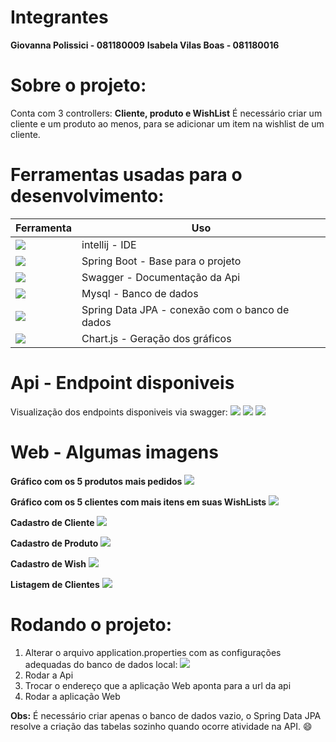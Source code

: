 # Integrantes
**Giovanna Polissici - 081180009**
**Isabela Vilas Boas - 081180016**

# Sobre o projeto:
Conta com 3 controllers: **Cliente, produto e WishList**
É necessário criar um cliente e um produto ao menos, para se adicionar um item
na wishlist de um cliente.

# Ferramentas usadas para o desenvolvimento:
|Ferramenta | Uso |
| ------------- | ------------- |
| ![](https://1.bp.blogspot.com/-F1oJ_RArUtg/Xh8YZhi-RoI/AAAAAAAABcA/BhSgIFFsA6s4xASRj5IGP-il-MWIkKouwCLcBGAsYHQ/s200/logoInteliJ.png)  |intellij - IDE  |
| ![](https://www.cursou.com.br/wp-content/uploads/2019/07/Curso-de-Spring-Boot.png)  | Spring Boot - Base para o projeto |
| ![](https://upload.wikimedia.org/wikipedia/commons/a/ab/Swagger-logo.png)  | Swagger - Documentação da Api |
| ![](http://pngimg.com/uploads/mysql/small/mysql_PNG23.png)  |Mysql - Banco de dados|
| ![](https://huongdanjava.com/wp-content/uploads/2018/01/spring-data.png)  |Spring Data JPA - conexão com o banco de dados|
| ![](https://www.chartjs.org/img/chartjs-logo.svg)  |Chart.js - Geração dos gráficos




# Api - Endpoint disponiveis
Visualização dos endpoints disponiveis via swagger:
![](https://i.ibb.co/syZNqP5/Cliente-Controller.png)
![](https://i.ibb.co/rcPQtbM/Produto-Controller.png)
![](https://i.ibb.co/Tcp0wD0/Wishlist-Controller.png)

# Web -  Algumas imagens
**Gráfico com os 5 produtos mais pedidos**
![](https://i.ibb.co/7nQzPYd/Horizontal-Chart.png)

**Gráfico com os 5 clientes com mais itens em suas WishLists**
![](https://i.ibb.co/DgxM3mg/BarChart.png)

**Cadastro de Cliente**
![](https://i.ibb.co/9qtk1QH/Cadastro-Cliente.png)

**Cadastro de Produto**
![](https://i.ibb.co/Wsd7wmq/Cadastro-Produto.png)

**Cadastro de Wish**
![](https://i.ibb.co/HghNXkX/Cadastro-Wish.png)

**Listagem de Clientes**
![](https://i.ibb.co/c8j3kmc/Listagem-Clientes.png)

# Rodando o projeto:
1.  Alterar o arquivo application.properties com as configurações adequadas do banco de dados local:
![](https://i.ibb.co/3z190T7/Banco-COnfig.png)
2. Rodar a Api
3. Trocar o endereço que a aplicação Web aponta para a url da api
4. Rodar a aplicação Web

**Obs:** É necessário criar apenas o banco de dados vazio,  o Spring Data JPA resolve a criação das tabelas sozinho quando ocorre atividade na API. :smile:
